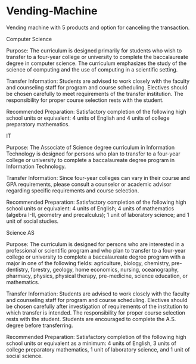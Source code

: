 # Vending-Machine
Vending machine with 5 products and option for canceling the transaction.

Computer Science

Purpose:  The curriculum is designed primarily for students who wish to transfer to a four-year college or university to complete the baccalaureate degree in computer science. The curriculum emphasizes the study of the science of computing and the use of computing in a scientific setting.

Transfer Information:  Students are advised to work closely with the faculty and counseling staff for program and course scheduling. Electives should be chosen carefully to meet requirements of the transfer institution. The responsibility for proper course selection rests with the student.

Recommended Preparation:  Satisfactory completion of the following high school units or equivalent: 4 units of English and 4 units of college preparatory mathematics.


IT

Purpose: The Associate of Science degree curriculum in Information Technology is designed for persons who plan to transfer to a four-year college or university to complete a baccalaureate degree program in Information Technology.

Transfer Information: Since four-year colleges can vary in their course and GPA requirements, please consult a counselor or academic advisor regarding specific requirements and course selection.

Recommended Preparation: Satisfactory completion of the following high school units or equivalent: 4 units of English; 4 units of mathematics (algebra I-II, geometry and precalculus); 1 unit of laboratory science; and 1 unit of social studies.


Science AS

Purpose:  The curriculum is designed for persons who are interested in a professional or scientific program and who plan to transfer to a four-year college or university to complete a baccalaureate degree program with a major in one of the following fields: agriculture, biology, chemistry, pre-dentistry, forestry, geology, home economics, nursing, oceanography, pharmacy, physics, physical therapy, pre-medicine, science education, or mathematics.

Transfer Information:  Students are advised to work closely with the faculty and counseling staff for program and course scheduling. Electives should be chosen carefully after investigation of requirements of the institution to which transfer is intended. The responsibility for proper course selection rests with the student. Students are encouraged to complete the A.S. degree before transferring.

Recommended Preparation:  Satisfactory completion of the following high school units or equivalent as a minimum: 4 units of English, 3 units of college preparatory mathematics, 1 unit of laboratory science, and 1 unit of social science.


